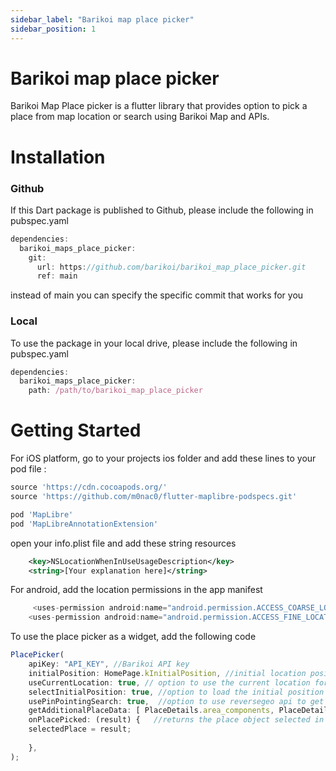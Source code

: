 ```yaml
---
sidebar_label: "Barikoi map place picker"
sidebar_position: 1
---
```



# Barikoi map place picker
Barikoi Map Place picker is a flutter library that provides option to pick a place from map location or search using Barikoi Map and APIs.

# Installation

<h3>Github</h3>
If this Dart package is published to Github, please include the following in pubspec.yaml

```js
dependencies:
  barikoi_maps_place_picker:
    git: 
      url: https://github.com/barikoi/barikoi_map_place_picker.git
      ref: main
```

instead of main you can specify the specific commit that works for you

<h3>Local</h3>
To use the package in your local drive, please include the following in pubspec.yaml

```js
dependencies:
  barikoi_maps_place_picker:
    path: /path/to/barikoi_map_place_picker
```

# Getting Started
For iOS platform, go to your projects ios folder and add these lines to your pod file :  
```js
source 'https://cdn.cocoapods.org/'
source 'https://github.com/m0nac0/flutter-maplibre-podspecs.git'

pod 'MapLibre'
pod 'MapLibreAnnotationExtension'
```

open your info.plist file and add these string resources
```xml ...
    <key>NSLocationWhenInUseUsageDescription</key>
    <string>[Your explanation here]</string>
```

For android, add the location permissions in the app manifest
```js
     <uses-permission android:name="android.permission.ACCESS_COARSE_LOCATION"/>
    <uses-permission android:name="android.permission.ACCESS_FINE_LOCATION"/>
```

To use the place picker as a widget, add the following code 
```js
PlacePicker(
    apiKey: "API_KEY", //Barikoi API key
    initialPosition: HomePage.kInitialPosition, //initial location position to start the map with 
    useCurrentLocation: true, // option to use the current location for picking a place, true by default
    selectInitialPosition: true, //option to load the initial position to start the map with
    usePinPointingSearch: true,  //option to use reversegeo api to get place from location point, default value is true
    getAdditionalPlaceData: [ PlaceDetails.area_components, PlaceDetails.addr_components, PlaceDetails.district ] //option to retrive addtional place data, will count extra api calls
    onPlacePicked: (result) {   //returns the place object selected in the place picker 
    selectedPlace = result;
    
    },
);
```
